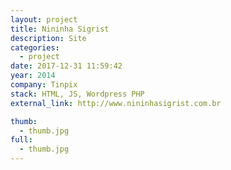 ```yaml
---
layout: project
title: Nininha Sigrist
description: Site
categories:
  - project
date: 2017-12-31 11:59:42
year: 2014
company: Tinpix
stack: HTML, JS, Wordpress PHP
external_link: http://www.nininhasigrist.com.br

thumb: 
  - thumb.jpg
full:
  - thumb.jpg
---
```

